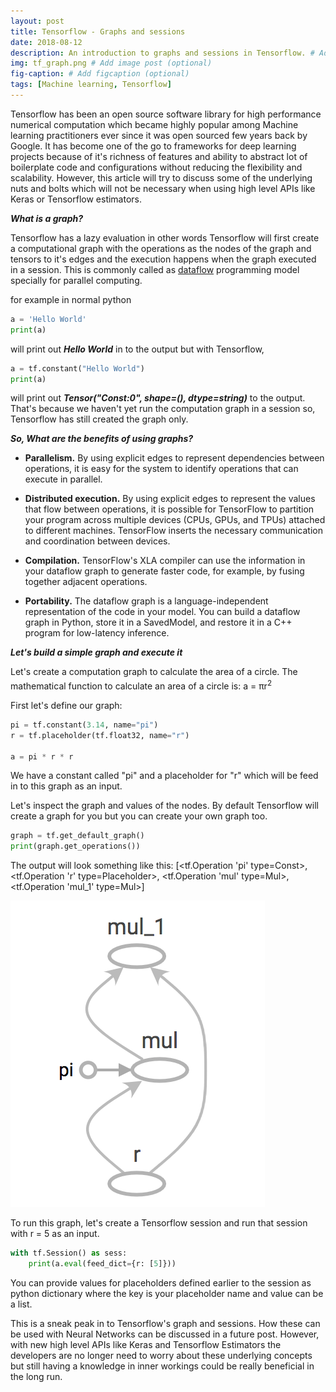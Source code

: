 ```yaml
---
layout: post
title: Tensorflow - Graphs and sessions
date: 2018-08-12
description: An introduction to graphs and sessions in Tensorflow. # Add post description (optional)
img: tf_graph.png # Add image post (optional)
fig-caption: # Add figcaption (optional)
tags: [Machine learning, Tensorflow]
---
```


Tensorflow has been an open source software library for high performance numerical computation which became highly popular among Machine learning practitioners ever since it was open sourced few years back by Google. It has become one of the go to frameworks for deep learning projects because of it's richness of features and ability to abstract lot of boilerplate code and configurations without reducing the flexibility and scalability.
However, this article will try to discuss some of the underlying nuts and bolts which will not be necessary when using high level APIs like Keras or Tensorflow estimators.

**_What is a graph?_**

Tensorflow has a lazy evaluation in other words Tensorflow will first create a computational graph with the operations as the nodes of the graph and tensors to it's edges and the execution happens when the graph executed in a session. This is commonly called as [dataflow](https://en.wikipedia.org/wiki/Dataflow_programming) programming model specially for parallel computing. 

for example in normal python
```python
a = 'Hello World'
print(a)
```
will print out **_Hello World_** in to the output but with Tensorflow,
```python
a = tf.constant("Hello World")
print(a)
```
will print out **_Tensor("Const:0", shape=(), dtype=string)_** to the output. That's because we haven't yet run the computation graph in a session so, Tensorflow has still created the graph only.

**_So, What are the benefits of using graphs?_**

- **Parallelism.** By using explicit edges to represent dependencies between operations, it is easy for the system to identify operations that can execute in parallel.

- **Distributed execution.** By using explicit edges to represent the values that flow between operations, it is possible for TensorFlow to partition your program across multiple devices (CPUs, GPUs, and TPUs) attached to different machines. TensorFlow inserts the necessary communication and coordination between devices.

- **Compilation.** TensorFlow's XLA compiler can use the information in your dataflow graph to generate faster code, for example, by fusing together adjacent operations.

- **Portability.** The dataflow graph is a language-independent representation of the code in your model. You can build a dataflow graph in Python, store it in a SavedModel, and restore it in a C++ program for low-latency inference.

**_Let's build a simple graph and execute it_**

Let's create a computation graph to calculate the area of a circle. The mathematical function to calculate an area of a circle is: a = πr<sup>2<sup>

First let's define our graph:
```python
pi = tf.constant(3.14, name="pi")
r = tf.placeholder(tf.float32, name="r")
    
a = pi * r * r
```
We have a constant called "pi" and a placeholder for "r" which will be feed in to this graph as an input.

Let's inspect the graph and values of the nodes. By default Tensorflow will create a graph for you but you can create your own graph too.
```python
graph = tf.get_default_graph()
print(graph.get_operations())
```
The output will look something like this:
[<tf.Operation 'pi' type=Const>, <tf.Operation 'r' type=Placeholder>, <tf.Operation 'mul' type=Mul>, <tf.Operation 'mul_1' type=Mul>]


![tf graph](../assets/img/tf_graph.png)

To run this graph, let's create a Tensorflow session and run that session with r = 5 as an input.

```python
with tf.Session() as sess:
    print(a.eval(feed_dict={r: [5]}))
```

You can provide values for placeholders defined earlier to the session as python dictionary where the key is your placeholder name and value can be a list.

This is a sneak peak in to Tensorflow's graph and sessions. How these can be used with Neural Networks can be discussed in a future post. However, with new high level APIs like Keras and Tensorflow Estimators the developers are no longer need to worry about these underlying concepts but still having a knowledge in inner workings could be really beneficial in the long run.
